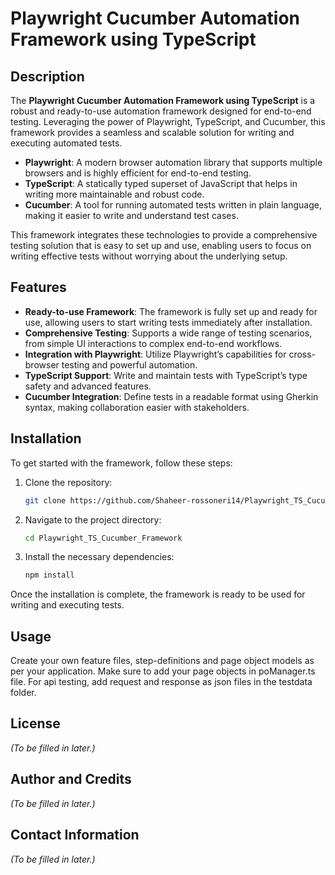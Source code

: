 # Playwright Cucumber Automation Framework using TypeScript

## Description

The **Playwright Cucumber Automation Framework using TypeScript** is a robust and ready-to-use automation framework designed for end-to-end testing. Leveraging the power of Playwright, TypeScript, and Cucumber, this framework provides a seamless and scalable solution for writing and executing automated tests.

- **Playwright**: A modern browser automation library that supports multiple browsers and is highly efficient for end-to-end testing.
- **TypeScript**: A statically typed superset of JavaScript that helps in writing more maintainable and robust code.
- **Cucumber**: A tool for running automated tests written in plain language, making it easier to write and understand test cases.

This framework integrates these technologies to provide a comprehensive testing solution that is easy to set up and use, enabling users to focus on writing effective tests without worrying about the underlying setup.

## Features

- **Ready-to-use Framework**: The framework is fully set up and ready for use, allowing users to start writing tests immediately after installation.
- **Comprehensive Testing**: Supports a wide range of testing scenarios, from simple UI interactions to complex end-to-end workflows.
- **Integration with Playwright**: Utilize Playwright’s capabilities for cross-browser testing and powerful automation.
- **TypeScript Support**: Write and maintain tests with TypeScript’s type safety and advanced features.
- **Cucumber Integration**: Define tests in a readable format using Gherkin syntax, making collaboration easier with stakeholders.

## Installation

To get started with the framework, follow these steps:

1. Clone the repository:

   ```bash
   git clone https://github.com/Shaheer-rossoneri14/Playwright_TS_Cucumber_Framework.git
   ```

2. Navigate to the project directory:

   ```bash
   cd Playwright_TS_Cucumber_Framework
   ```

3. Install the necessary dependencies:
   ```bash
   npm install
   ```

Once the installation is complete, the framework is ready to be used for writing and executing tests.

## Usage

Create your own feature files, step-definitions and page object models as per your application. 
Make sure to add your page objects in poManager.ts file.
For api testing, add request and response as json files in the testdata folder. 

## License

_(To be filled in later.)_

## Author and Credits

_(To be filled in later.)_

## Contact Information

_(To be filled in later.)_
